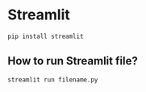# Streamlit

```
pip install streamlit
```

## How to run Streamlit file?

```
streamlit run filename.py
```
